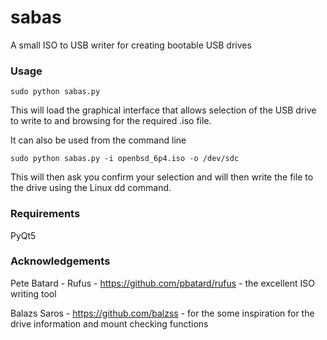 # sabas
A small ISO to USB writer for creating bootable USB drives

### Usage
```
sudo python sabas.py
```

This will load the graphical interface that allows selection of the USB drive to write to and
browsing for the required .iso file.

It can also be used from the command line

```
sudo python sabas.py -i openbsd_6p4.iso -o /dev/sdc
```

This will then ask you confirm your selection and will then write the file to the drive using the Linux dd command.

### Requirements

PyQt5

### Acknowledgements

Pete Batard - Rufus - https://github.com/pbatard/rufus - the excellent ISO writing tool

Balazs Saros  - https://github.com/balzss - for the some inspiration for the drive information and mount checking
functions
